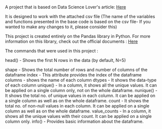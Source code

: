 A project that is based on Data Science Lover's article: [Here](https://medium.com/@datasciencelovers/python-data-analysis-project-1-50aa259b09de)

It is designed to work with the attached csv file (The name of the variables and functions presented in the base code is based on the csv file- If you wanted to make any changes to it, please consider this)

This project is created entirely on the Pandas library in Python. For more information on this library, check out the official documents : [Here]([(https://pandas.pydata.org/docs/)])

The commands that were used in this project :

head() - Shows the first N rows in the data (by default, N=5)

shape - Shows the total number of rows and number of columns of the dataframe
index - This attribute provides the index of the dataframe
columns - shows the name of each column
dtypes - It shows the data-type of each column
unique() - In a column, it shows all the unique values. It can be applied on a single column only, not on the whole dataframe.
nunique() - It shows the total no. of unique values in each column. It can be applied on a single column as well as on the whole dataframe.
count - It shows the total no. of non-null values in each column. It can be applied on a single column as well as on the whole dataframe.
value_counts - In a column, it shows all the unique values with their count. It can be applied on a single column only.
info() - Provides basic information about the dataframe.
